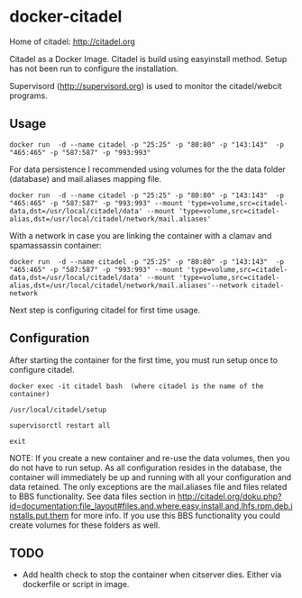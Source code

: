 docker-citadel
======================
Home of citadel: http://citadel.org

Citadel as a Docker Image. Citadel is build using easyinstall method. Setup has not been run to configure the installation.

Supervisord (http://supervisord.org) is used to monitor the citadel/webcit programs.

Usage 
--------------
    docker run  -d --name citadel -p "25:25" -p "80:80" -p "143:143"  -p "465:465" -p "587:587" -p "993:993"
For data persistence I recommended using volumes for the the data folder (database) and mail.aliases mapping file.

    docker run  -d --name citadel -p "25:25" -p "80:80" -p "143:143"  -p "465:465" -p "587:587" -p "993:993" --mount 'type=volume,src=citadel-data,dst=/usr/local/citadel/data' --mount 'type=volume,src=citadel-alias,dst=/usr/local/citadel/network/mail.aliases'

With a network in case you are linking the container with a clamav and spamassassin container: 

    docker run  -d --name citadel -p "25:25" -p "80:80" -p "143:143"  -p "465:465" -p "587:587" -p "993:993" --mount 'type=volume,src=citadel-data,dst=/usr/local/citadel/data' --mount 'type=volume,src=citadel-alias,dst=/usr/local/citadel/network/mail.aliases'--network citadel-network

Next step is configuring citadel for first time usage.

Configuration
-----------------
After starting the container for the first time, you must run setup once to configure citadel.
    
    docker exec -it citadel bash  (where citadel is the name of the container)

    /usr/local/citadel/setup

    supervisorctl restart all

    exit

NOTE: If you create a new container and re-use the data volumes, then you do not have to run setup. As all configuration resides in the database, the container will immediately be up and running with all your configuration and data retained. The only exceptions are the mail.aliases file and files related to BBS functionality. See data files section in http://citadel.org/doku.php?id=documentation:file_layout#files.and.where.easy.install.and.lhfs.rpm.deb.installs.put.them for more info. If you use this BBS functionality you could create volumes for these folders as well.

TODO
-------------
* Add health check to stop the container when citserver dies. Either via dockerfile or script in image.
